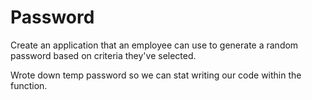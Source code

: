 # Password
Create an application that an employee can use to generate a random password based on criteria they've selected.

Wrote down temp password so we can stat writing our code within the function.


